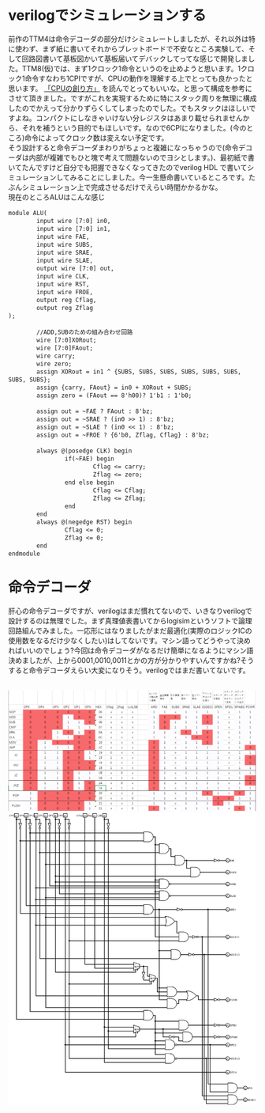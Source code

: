 # verilogでシミュレーションする
前作のTTM4は命令デコーダの部分だけシミュレートしましたが、それ以外は特に使わず、まず紙に書いてそれからブレットボードで不安なところ実験して、そして回路図書いて基板図かいて基板届いてデバックしてってな感じで開発しました。TTM8(仮)では、まず1クロック1命令というのを止めようと思います。1クロック1命令すなわち1CPIですが、CPUの動作を理解する上でとっても良かったと思います。
<a href="https://www.amazon.co.jp/CPU%E3%81%AE%E5%89%B5%E3%82%8A%E3%81%8B%E3%81%9F-%E6%B8%A1%E6%B3%A2-%E9%83%81-ebook/dp/B08639XM13/ref=sr_1_2?__mk_ja_JP=%E3%82%AB%E3%82%BF%E3%82%AB%E3%83%8A&dchild=1&keywords=CPU%E3%81%AE%E4%BD%9C%E3%82%8A%E6%96%B9&qid=1591975083&sr=8-2" target="_blank">「CPUの創り方」</a>
を読んでとってもいいな。と思って構成を参考にさせて頂きました。ですがこれを実現するために特にスタック周りを無理に構成したのでかえって分かりずらくしてしまったのでした。でもスタックはほしいですよね。コンパクトにしなきゃいけない分レジスタはあまり載せられませんから、それを補うという目的でもほしいです。なので6CPIになりました。(今のところ)命令によってクロック数は変えない予定です。<br>
そう設計すると命令デコーダまわりがちょっと複雑になっちゃうので(命令デコーダは内部が複雑でもひと塊で考えて問題ないのでヨシとします。)、最初紙で書いてたんですけど自分でも把握できなくなってきたのでverilog HDL で書いてシミュレーションしてみることにしました。今一生懸命書いているところです。たぶんシミュレーション上で完成させるだけでえらい時間かかるかな。<br>
現在のところALUはこんな感じ
```
module ALU(
        input wire [7:0] in0,
        input wire [7:0] in1,
        input wire FAE,
        input wire SUBS,
        input wire SRAE,
        input wire SLAE,
        output wire [7:0] out,
        input wire CLK,
        input wire RST,
        input wire FROE,
        output reg Cflag,
        output reg Zflag
);

        //ADD,SUBのための組み合わせ回路
        wire [7:0]XORout;
        wire [7:0]FAout;
        wire carry;
        wire zero;
        assign XORout = in1 ^ {SUBS, SUBS, SUBS, SUBS, SUBS, SUBS, SUBS, SUBS};
        assign {carry, FAout} = in0 + XORout + SUBS;
        assign zero = (FAout == 8'h00)? 1'b1 : 1'b0;

        assign out = ~FAE ? FAout : 8'bz;
        assign out = ~SRAE ? (in0 >> 1) : 8'bz;
        assign out = ~SLAE ? (in0 << 1) : 8'bz;
        assign out = ~FROE ? {6'b0, Zflag, Cflag} : 8'bz;

        always @(posedge CLK) begin
                if(~FAE) begin
                        Cflag <= carry;
                        Zflag <= zero;
                end else begin
                        Cflag <= Cflag;
                        Zflag <= Zflag;
                end
        end
        always @(negedge RST) begin
                Cflag <= 0;
                Zflag <= 0;
        end
endmodule
```

# 命令デコーダ
肝心の命令デコーダですが、verilogはまだ慣れてないので、いきなりverilogで設計するのは無理でした。まず真理値表書いてからlogisimというソフトで論理回路組んでみました。一応形にはなりましたがまだ最適化(実際のロジックICの使用数をなるだけ少なくしたい)はしてないです。マシン語ってどうやって決めればいいのでしょう?今回は命令デコーダがなるだけ簡単になるようにマシン語決めましたが、上から0001,0010,0011とかの方が分かりやすいんですかね?そうすると命令デコーダえらい大変になりそう。verilogではまだ書いてないです。

<br>
<img alt="img1" src="./真理値表.PNG">
<img alt="img1" src="./命令デコーダ回路.png">
